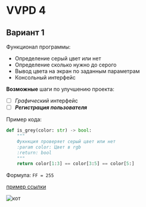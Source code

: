 # VVPD 4
## Вариант 1
Функционал программы:
+ Определение серый цвет или нет
+ Определение сколько нужно до серого
+ Вывод цвета на экран по заданным параметрам
+ Консольный интерфейс

**Возможные** шаги по улучшению проекта:
- [ ] *Графический* интерфейс
- [ ] ***Регистрация пользователя***

Пример кода:
```python
def is_grey(color: str) -> bool:
    """
    Фукнкция проверяет серый цвет или нет
    :param color: Цвет в rgb
    :return: bool
    """
    return color[1:3] == color[3:5] == color[5:]
```
Формула: `FF = 255`

[пример ссылки](https://lifeo.ru/chto-delat-esli-ya-shaurma/)

![кот](https://masterpiecer-images.s3.yandex.net/306845c56c2011eeb366963c1ee369ba:upscaled)
